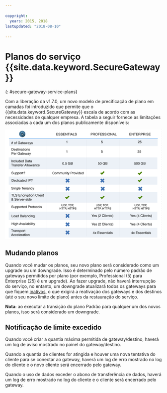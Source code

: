 ```yaml
---

copyright:
  years: 2015, 2018
lastupdated: "2018-08-10"

---
```


# Planos do serviço {{site.data.keyword.SecureGateway}}
{: #secure-gateway-service-plans}

Com a liberação da v1.7.0, um novo modelo de precificação de plano em camadas foi introduzido que permite que o {{site.data.keyword.SecureGateway}} escala de acordo com as necessidades de qualquer empresa. A tabela a seguir fornece as limitações associadas a cada um dos planos publicamente disponíveis:

![Modelo de plano em camadas](./images/planDetails.png?raw=true "Modelo de plano em camadas")

## Mudando planos
Quando você mudar os planos, seu novo plano será considerado como um upgrade ou um downgrade. Isso é determinado pelo número padrão de gateways permitidos por plano (por exemplo, Professional (5) para Enterprise (25) é um upgrade). Ao fazer upgrade, não haverá interrupção do serviço, no entanto, um downgrade atualizará todos os gateways para que fiquem [inativos](/docs/services/SecureGateway/securegateway_faq.html#states), o que exigirá a reativação dos gateways e dos destinos (até o seu novo limite de plano) antes da restauração do serviço.

<b>Nota</b>: ao executar a transição do plano Padrão para qualquer um dos novos planos, isso será considerado um downgrade.


## Notificação de limite excedido
Quando você criar a quantia máxima permitida de gateway/destino, haverá um log de aviso mostrado no painel do gateway/destino.

Quando a quantia de clientes for atingida e houver uma nova tentativa do cliente para se conectar ao gateway, haverá um log de erro mostrado no log do cliente e o novo cliente será encerrado pelo gateway.

Quando o uso de dados exceder o abono de transferência de dados, haverá um log de erro mostrado no log do cliente e o cliente será encerrado pelo gateway.
